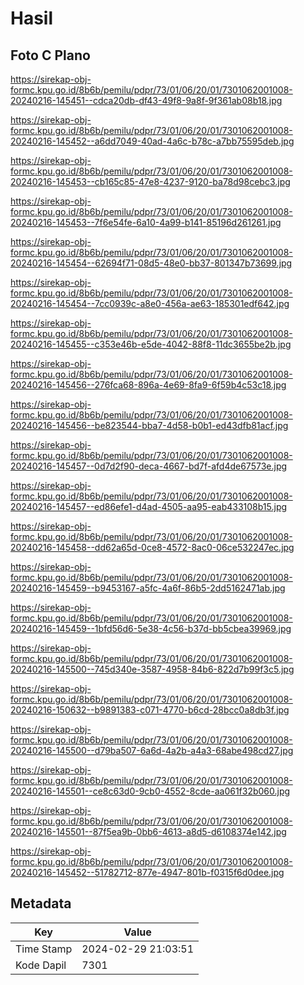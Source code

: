 # Hasil

## Foto C Plano

https://sirekap-obj-formc.kpu.go.id/8b6b/pemilu/pdpr/73/01/06/20/01/7301062001008-20240216-145451--cdca20db-df43-49f8-9a8f-9f361ab08b18.jpg

https://sirekap-obj-formc.kpu.go.id/8b6b/pemilu/pdpr/73/01/06/20/01/7301062001008-20240216-145452--a6dd7049-40ad-4a6c-b78c-a7bb75595deb.jpg

https://sirekap-obj-formc.kpu.go.id/8b6b/pemilu/pdpr/73/01/06/20/01/7301062001008-20240216-145453--cb165c85-47e8-4237-9120-ba78d98cebc3.jpg

https://sirekap-obj-formc.kpu.go.id/8b6b/pemilu/pdpr/73/01/06/20/01/7301062001008-20240216-145453--7f6e54fe-6a10-4a99-b141-85196d261261.jpg

https://sirekap-obj-formc.kpu.go.id/8b6b/pemilu/pdpr/73/01/06/20/01/7301062001008-20240216-145454--62694f71-08d5-48e0-bb37-801347b73699.jpg

https://sirekap-obj-formc.kpu.go.id/8b6b/pemilu/pdpr/73/01/06/20/01/7301062001008-20240216-145454--7cc0939c-a8e0-456a-ae63-185301edf642.jpg

https://sirekap-obj-formc.kpu.go.id/8b6b/pemilu/pdpr/73/01/06/20/01/7301062001008-20240216-145455--c353e46b-e5de-4042-88f8-11dc3655be2b.jpg

https://sirekap-obj-formc.kpu.go.id/8b6b/pemilu/pdpr/73/01/06/20/01/7301062001008-20240216-145456--276fca68-896a-4e69-8fa9-6f59b4c53c18.jpg

https://sirekap-obj-formc.kpu.go.id/8b6b/pemilu/pdpr/73/01/06/20/01/7301062001008-20240216-145456--be823544-bba7-4d58-b0b1-ed43dfb81acf.jpg

https://sirekap-obj-formc.kpu.go.id/8b6b/pemilu/pdpr/73/01/06/20/01/7301062001008-20240216-145457--0d7d2f90-deca-4667-bd7f-afd4de67573e.jpg

https://sirekap-obj-formc.kpu.go.id/8b6b/pemilu/pdpr/73/01/06/20/01/7301062001008-20240216-145457--ed86efe1-d4ad-4505-aa95-eab433108b15.jpg

https://sirekap-obj-formc.kpu.go.id/8b6b/pemilu/pdpr/73/01/06/20/01/7301062001008-20240216-145458--dd62a65d-0ce8-4572-8ac0-06ce532247ec.jpg

https://sirekap-obj-formc.kpu.go.id/8b6b/pemilu/pdpr/73/01/06/20/01/7301062001008-20240216-145459--b9453167-a5fc-4a6f-86b5-2dd5162471ab.jpg

https://sirekap-obj-formc.kpu.go.id/8b6b/pemilu/pdpr/73/01/06/20/01/7301062001008-20240216-145459--1bfd56d6-5e38-4c56-b37d-bb5cbea39969.jpg

https://sirekap-obj-formc.kpu.go.id/8b6b/pemilu/pdpr/73/01/06/20/01/7301062001008-20240216-145500--745d340e-3587-4958-84b6-822d7b99f3c5.jpg

https://sirekap-obj-formc.kpu.go.id/8b6b/pemilu/pdpr/73/01/06/20/01/7301062001008-20240216-150632--b9891383-c071-4770-b6cd-28bcc0a8db3f.jpg

https://sirekap-obj-formc.kpu.go.id/8b6b/pemilu/pdpr/73/01/06/20/01/7301062001008-20240216-145500--d79ba507-6a6d-4a2b-a4a3-68abe498cd27.jpg

https://sirekap-obj-formc.kpu.go.id/8b6b/pemilu/pdpr/73/01/06/20/01/7301062001008-20240216-145501--ce8c63d0-9cb0-4552-8cde-aa061f32b060.jpg

https://sirekap-obj-formc.kpu.go.id/8b6b/pemilu/pdpr/73/01/06/20/01/7301062001008-20240216-145501--87f5ea9b-0bb6-4613-a8d5-d6108374e142.jpg

https://sirekap-obj-formc.kpu.go.id/8b6b/pemilu/pdpr/73/01/06/20/01/7301062001008-20240216-145452--51782712-877e-4947-801b-f0315f6d0dee.jpg


## Metadata

| Key        | Value               |
| ---------- | ------------------- |
| Time Stamp | 2024-02-29 21:03:51 |
| Kode Dapil | 7301                |



